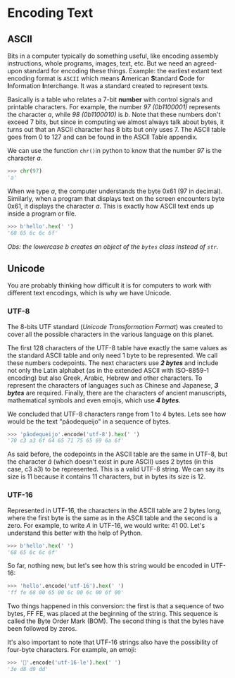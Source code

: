 # Encoding Text

## ASCII

Bits in a computer typically do something useful, like encoding assembly instructions, whole programs, images, text, etc. But we need an agreed-upon standard for encoding these things. Example: the earliest extant text encoding format is `ASCII` which means **A**merican **S**tandard **C**ode for **I**nformation **I**nterchange. It was a standard created to represent texts.

Basically is a table who relates a 7-bit **number** with control signals and printable characters. For example, the number *97 (0b1100001)* represents the character *a*, while *98 (0b1100010)* is *b*. Note that these numbers don't exceed 7 bits, but since in computing we almost always talk about bytes, it turns out that an ASCII character has 8 bits but only uses 7. The ASCII table goes from 0 to 127 and can be found in the ASCII Table appendix.

We can use the function `chr()`in python to know that the number *97* is the character *a*.

```python
>>> chr(97)
'a'
```

When we type *a*, the computer understands the byte 0x61 (97 in decimal). Similarly, when a program that displays text on the screen encounters byte 0x61, it displays the character *a*. This is exactly how ASCII text ends up inside a program or file.

```python
>>> b'hello'.hex(' ')
'68 65 6c 6c 6f'
```

*Obs: the lowercase b creates an object of the `bytes` class instead of `str`.*


## Unicode

You are probably thinking how difficult it is for computers to work with different text encodings, which is why we have Unicode.

### UTF-8

The 8-bits UTF standard (*Unicode Transformation Format*) was created to cover all the possible characters in the various language on this planet.

The first 128 characters of the UTF-8 table have exactly the same values as the standard ASCII table and only need 1 byte to be represented. We call these numbers codepoints. The next characters use ***2 bytes*** and include not only the Latin alphabet (as in the extended ASCII with ISO-8859-1 encoding) but also Greek, Arabic, Hebrew and other characters. To represent the characters of languages such as Chinese and Japanese, ***3 bytes*** are required. Finally, there are the characters of ancient manuscripts, mathematical symbols and even emojis, which use ***4 bytes***.

We concluded that UTF-8 characters range from 1 to 4 bytes. Lets see how would be the text "pãodequeijo" in a sequence of bytes.

```python
>>> 'pãodequeijo'.encode('utf-8').hex(' ')
'70 c3 a3 6f 64 65 71 75 65 69 6a 6f'
```

As said before, the codepoints in the ASCII table are the same in UTF-8, but the character *ã* (which doesn't exist in pure ASCII) uses 2 bytes (in this case, c3 a3) to be represented. This is a valid UTF-8 string. We can say its size is 11 because it contains 11 characters, but in bytes its size is 12. 

### UTF-16

Represented in UTF-16, the characters in the ASCII table are 2 bytes long, where the first byte is the same as in the ASCII table and the second is a zero. For example, to write *A* in UTF-16, we would write: 41 00. Let's understand this better with the help of Python.

```python
>>> b'hello'.hex(' ')
'68 65 6c 6c 6f'
```

So far, nothing new, but let's see how this string would be encoded in UTF-16:

```python
>>> 'hello'.encode('utf-16').hex(' ')
'ff fe 68 00 65 00 6c 00 6c 00 6f 00'
```

Two things happened in this conversion: the first is that a sequence of two bytes, FF FE, was placed at the beginning of the string. This sequence is called the Byte Order Mark (BOM). The second thing is that the bytes have been followed by zeros.

It's also important to note that UTF-16 strings also have the possibility of four-byte characters. For example, an emoji:

```python
>>> '🧙'.encode('utf-16-le').hex(' ')
'3e d8 d9 dd'
```

